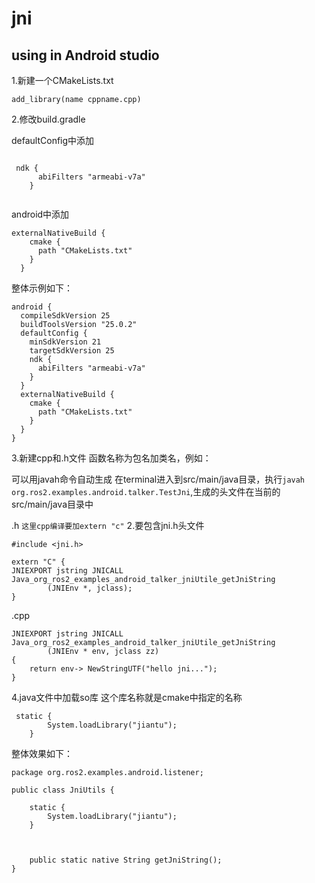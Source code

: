 # jni

## using in Android studio

1.新建一个CMakeLists.txt

```
add_library(name cppname.cpp)
```

2.修改build.gradle

defaultConfig中添加

```

 ndk {
      abiFilters "armeabi-v7a"
    }
    
```

android中添加

```
externalNativeBuild {
    cmake {
      path "CMakeLists.txt"
    }
  }
```

整体示例如下：
```
android {
  compileSdkVersion 25
  buildToolsVersion "25.0.2"
  defaultConfig {
    minSdkVersion 21
    targetSdkVersion 25
    ndk {
      abiFilters "armeabi-v7a"
    }
  }
  externalNativeBuild {
    cmake {
      path "CMakeLists.txt"
    }
  }
}
```

3.新建cpp和.h文件
函数名称为包名加类名，例如：

可以用javah命令自动生成
在terminal进入到src/main/java目录，执行``javah org.ros2.examples.android.talker.TestJni``,生成的头文件在当前的src/main/java目录中


.h ``这里cpp编译要加extern "c"`` 2.要包含jni.h头文件

```
#include <jni.h>

extern "C" {
JNIEXPORT jstring JNICALL Java_org_ros2_examples_android_talker_jniUtile_getJniString
        (JNIEnv *, jclass);
}
```
.cpp
```
JNIEXPORT jstring JNICALL Java_org_ros2_examples_android_talker_jniUtile_getJniString
        (JNIEnv * env, jclass zz)
{
    return env-> NewStringUTF("hello jni...");
}

```

4.java文件中加载so库 这个库名称就是cmake中指定的名称

```
 static {
        System.loadLibrary("jiantu");
    }

```
整体效果如下：

```
package org.ros2.examples.android.listener;

public class JniUtils {

    static {
        System.loadLibrary("jiantu");
    }



    public static native String getJniString();
}


```

